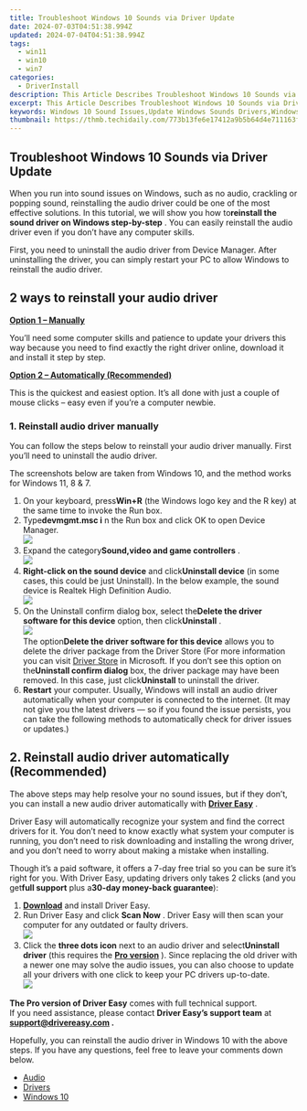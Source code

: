 ```yaml
---
title: Troubleshoot Windows 10 Sounds via Driver Update
date: 2024-07-03T04:51:38.994Z
updated: 2024-07-04T04:51:38.994Z
tags:
  - win11
  - win10
  - win7
categories:
  - DriverInstall
description: This Article Describes Troubleshoot Windows 10 Sounds via Driver Update
excerpt: This Article Describes Troubleshoot Windows 10 Sounds via Driver Update
keywords: Windows 10 Sound Issues,Update Windows Sounds Drivers,Windows 10 Audio Troubleshooting,Sounds Update Guide Windows 10,Windows Driver Updates Troubleshoot,Resolve Sounds Problems in Windows 10,Audio Driver Update for Windows 10
thumbnail: https://thmb.techidaily.com/773b13fe6e17412a9b5b64d4e711163f73a0c0700089624569da26ef89b36362.jpg
---
```


## Troubleshoot Windows 10 Sounds via Driver Update

 When you run into sound issues on Windows, such as no audio, crackling or popping sound, reinstalling the audio driver could be one of the most effective solutions. In this tutorial, we will show you how to**reinstall the sound driver on Windows step-by-step** . You can easily reinstall the audio driver even if you don’t have any computer skills.

 First, you need to uninstall the audio driver from Device Manager. After uninstalling the driver, you can simply restart your PC to allow Windows to reinstall the audio driver.

## 2 ways to reinstall your audio driver

[**Option 1 – Manually**](#method1)

 You’ll need some computer skills and patience to update your drivers this way because you need to find exactly the right driver online, download it and install it step by step.

[**Option 2 – Automatically (Recommended)**](#method2)

 This is the quickest and easiest option. It’s all done with just a couple of mouse clicks – easy even if you’re a computer newbie.

### 1\. Reinstall audio driver manually

 You can follow the steps below to reinstall your audio driver manually. First you’ll need to uninstall the audio driver.

 The screenshots below are taken from Windows 10, and the method works for Windows 11, 8 & 7.

1. On your keyboard, press**Win+R** (the Windows logo key and the R key) at the same time to invoke the Run box.
2. Type**devmgmt.msc i** n the Run box and click OK to open Device Manager.  
![](https://images.drivereasy.com/wp-content/uploads/2018/11/img_5bdffffd514aa.png)
3. Expand the category**Sound,video and game controllers** .  
![](https://images.drivereasy.com/wp-content/uploads/2018/11/img_5bdffff4272b1.jpg)
4. **Right-click on the sound device** and click**Uninstall device** (in some cases, this could be just Uninstall). In the below example, the sound device is Realtek High Definition Audio.  
![](https://images.drivereasy.com/wp-content/uploads/2018/11/img_5be0027dd7b67.jpg)
5. On the Uninstall confirm dialog box, select the**Delete the driver software for this device** option, then click**Uninstall** .  
![](https://images.drivereasy.com/wp-content/uploads/2018/11/img_5be003fba7ed5.png)  
 The option**Delete the driver software for this device** allows you to delete the driver package from the Driver Store (For more information you can visit [Driver Store](https://docs.microsoft.com/en-us/windows-hardware/drivers/install/driver-store) in Microsoft. If you don’t see this option on the**Uninstall confirm dialog** box, the driver package may have been removed. In this case, just click**Uninstall** to uninstall the driver.
6. **Restart** your computer. Usually, Windows will install an audio driver automatically when your computer is connected to the internet. (It may not give you the latest drivers — so if you found the issue persists, you can take the following methods to automatically check for driver issues or updates.)

## 2\. Reinstall audio driver automatically (Recommended)

 The above steps may help resolve your no sound issues, but if they don’t, you can install a new audio driver automatically with **[Driver Easy](https://tools.techidaily.com/drivereasy/download/)**  .

 Driver Easy will automatically recognize your system and find the correct drivers for it. You don’t need to know exactly what system your computer is running, you don’t need to risk downloading and installing the wrong driver, and you don’t need to worry about making a mistake when installing.

 Though it’s a paid software, it offers a 7-day free trial so you can be sure it’s right for you. With Driver Easy, updating drivers only takes 2 clicks (and you get**full support** plus a**30-day money-back guarantee**):

1. **[Download](https://tools.techidaily.com/drivereasy/download/)**   and install Driver Easy.
2. Run Driver Easy and click **Scan Now** . Driver Easy will then scan your computer for any outdated or faulty drivers.  
![](https://www.drivereasy.com/wp-content/uploads/2020/10/6_0_scan-now.jpg)
3. Click the **three dots icon** next to an audio driver and select**Uninstall driver** (this requires the [**Pro version**](https://tools.techidaily.com/drivereasy/download/) ). Since replacing the old driver with a newer one may solve the audio issues, you can also choose to update all your drivers with one click to keep your PC drivers up-to-date.  
![](https://www.drivereasy.com/wp-content/uploads/2018/11/audio-driver-uninstall-driver-easy.jpg)

**The Pro version of Driver Easy** comes with full technical support.  
 If you need assistance, please contact **Driver Easy’s support team** at **[support@drivereasy.com](mailto:support@drivereasy.com) .**

 Hopefully, you can reinstall the audio driver in Windows 10 with the above steps. If you have any questions, feel free to leave your comments down below.

* [Audio](https://store.drivereasy.com/order/cart.php?PRODS=4731822&QTY=1&AFFILIATE=108875)
* [Drivers](https://tools.techidaily.com/drivereasy/download/)
* [Windows 10](https://tools.techidaily.com/drivereasy/download/)

<ins class="adsbygoogle"
     style="display:block"
     data-ad-format="autorelaxed"
     data-ad-client="ca-pub-7571918770474297"
     data-ad-slot="1223367746"></ins>



<ins class="adsbygoogle"
     style="display:block"
     data-ad-client="ca-pub-7571918770474297"
     data-ad-slot="8358498916"
     data-ad-format="auto"
     data-full-width-responsive="true"></ins>


